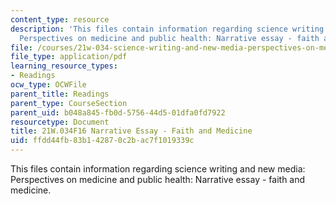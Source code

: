 ```yaml
---
content_type: resource
description: 'This files contain information regarding science writing and new media:
  Perspectives on medicine and public health: Narrative essay - faith and medicine.'
file: /courses/21w-034-science-writing-and-new-media-perspectives-on-medicine-and-public-health-fall-2016/ffdd44fb83b142870c2bac7f1019339c_MIT21W_034F16_FaithMedi.pdf
file_type: application/pdf
learning_resource_types:
- Readings
ocw_type: OCWFile
parent_title: Readings
parent_type: CourseSection
parent_uid: b048a845-fb0d-5756-44d5-01dfa0fd7922
resourcetype: Document
title: 21W.034F16 Narrative Essay - Faith and Medicine
uid: ffdd44fb-83b1-4287-0c2b-ac7f1019339c
---
```

This files contain information regarding science writing and new media: Perspectives on medicine and public health: Narrative essay - faith and medicine.

